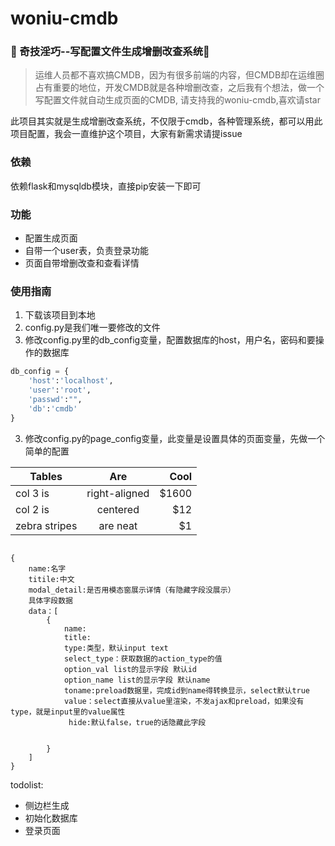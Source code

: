 # woniu-cmdb
### :snail: 奇技淫巧--写配置文件生成增删改查系统:mushroom: 


> 运维人员都不喜欢搞CMDB，因为有很多前端的内容，但CMDB却在运维圈占有重要的地位，开发CMDB就是各种增删改查，之后我有个想法，做一个写配置文件就自动生成页面的CMDB, 请支持我的woniu-cmdb,喜欢请star


此项目其实就是生成增删改查系统，不仅限于cmdb，各种管理系统，都可以用此项目配置，我会一直维护这个项目，大家有新需求请提issue


### 依赖

依赖flask和mysqldb模块，直接pip安装一下即可

### 功能
* 配置生成页面
* 自带一个user表，负责登录功能
* 页面自带增删改查和查看详情

### 使用指南

1. 下载该项目到本地
2. config.py是我们唯一要修改的文件
2. 修改config.py里的db_config变量，配置数据库的host，用户名，密码和要操作的数据库

```python
db_config = {
    'host':'localhost',
    'user':'root',
    'passwd':"",
    'db':'cmdb'
}

```

3. 修改config.py的page_config变量，此变量是设置具体的页面变量，先做一个简单的配置







| Tables        | Are           | Cool  |
| ------------- |:-------------:| -----:|
| col 3 is      | right-aligned | $1600 |
| col 2 is      | centered      |   $12 |
| zebra stripes | are neat      |    $1 |

```

{
    name:名字
    titile:中文
    modal_detail:是否用模态窗展示详情（有隐藏字段没展示）
    具体字段数据
    data：[
        {
            name:
            title:
            type:类型，默认input text
            select_type：获取数据的action_type的值
            option_val list的显示字段 默认id
            option_name list的显示字段 默认name
            toname:preload数据里，完成id到name得转换显示，select默认true
            value：select直接从value里渲染，不发ajax和preload，如果没有type，就是input里的value属性
             hide:默认false，true的话隐藏此字段


        }
    ]
}
```

todolist:

* 侧边栏生成
* 初始化数据库
* 登录页面
